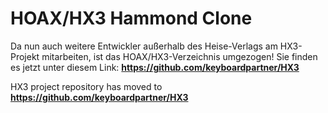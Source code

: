 HOAX/HX3 Hammond Clone
======================

Da nun auch weitere Entwickler außerhalb des Heise-Verlags am HX3-Projekt mitarbeiten, ist das HOAX/HX3-Verzeichnis umgezogen! Sie finden es jetzt unter diesem Link: **https://github.com/keyboardpartner/HX3**

HX3 project repository has moved to **https://github.com/keyboardpartner/HX3**

